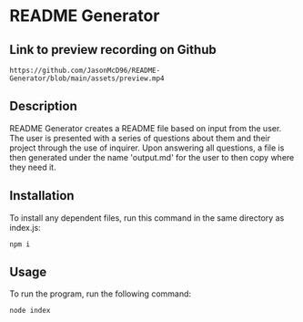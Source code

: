 # README Generator


## Link to preview recording on Github

```
https://github.com/JasonMcD96/README-Generator/blob/main/assets/preview.mp4
```

## Description

README Generator creates a README file based on input from the user. The user is presented with a series of questions about them and their project through the use of inquirer. Upon answering all questions, a file is then generated under the name 'output.md' for the user to then copy where they need it.

## Installation 

To install any dependent files, run this command in the same directory as index.js:

```
npm i
```

## Usage
To run the program, run the following command:

```
node index
```